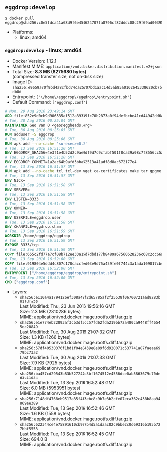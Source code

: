 ## `eggdrop:develop`

```console
$ docker pull eggdrop@sha256:c0e5fdca41a68d9f6e454624707fa8796cf82dddc08c29f69ad00395ab7197ce
```

-	Platforms:
	-	linux; amd64

### `eggdrop:develop` - linux; amd64

-	Docker Version: 1.12.1
-	Manifest MIME: `application/vnd.docker.distribution.manifest.v2+json`
-	Total Size: **8.3 MB (8275680 bytes)**  
	(compressed transfer size, not on-disk size)
-	Image ID: `sha256:e9659a70f9bd4a8cfbd74ca25707bd1aac14d5ab85a0162645338620cb7bdb8d`
-	Entrypoint: `["\/home\/eggdrop\/eggdrop\/entrypoint.sh"]`
-	Default Command: `["eggdrop.conf"]`

```dockerfile
# Mon, 29 Aug 2016 23:49:14 GMT
ADD file:852e9d0cb9d906535af512a89339fc70b2873a0f94defbcbe41cd44942dd6ac8 in / 
# Tue, 30 Aug 2016 00:25:04 GMT
MAINTAINER Geo Van O <geo@eggheads.org>
# Tue, 30 Aug 2016 00:25:05 GMT
RUN adduser -S eggdrop
# Tue, 30 Aug 2016 00:25:06 GMT
RUN apk add --no-cache 'su-exec>=0.2'
# Tue, 13 Sep 2016 16:51:20 GMT
ENV EGGDROP_SHA256=4e3f1e4b52d2c9ae0df9d7c9cfabf501f8ca39a08c7f8556cc5abe49e280b6e8
# Tue, 13 Sep 2016 16:51:20 GMT
ENV EGGDROP_COMMIT=1a2ac64b9afd3bba52513a41adf8d8ac672177e4
# Tue, 13 Sep 2016 16:51:57 GMT
RUN apk add --no-cache tcl tcl-dev wget ca-certificates make tar gpgme bash build-base   && wget https://github.com/eggheads/eggdrop/archive/$EGGDROP_COMMIT.tar.gz -O develop.tar.gz  && echo "$EGGDROP_SHA256  develop.tar.gz" | sha256sum -c -   && tar -zxvf develop.tar.gz   && rm develop.tar.gz     && ( cd eggdrop-$EGGDROP_COMMIT     && ./configure --with-tclinc=/usr/include/tcl8.6/tcl.h --with-tcllib=/usr/lib/x86_64-linux-gnu/libtcl8.6.so     && make config     && make     && make install DEST=/home/eggdrop/eggdrop )   && rm -rf eggdrop-$EGGDROP_COMMIT   && mkdir /home/eggdrop/eggdrop/data   && chown -R eggdrop /home/eggdrop/eggdrop   && apk del tcl-dev wget ca-certificates make tar gpgme build-base
# Tue, 13 Sep 2016 16:51:57 GMT
ENV NICK=
# Tue, 13 Sep 2016 16:51:58 GMT
ENV SERVER=
# Tue, 13 Sep 2016 16:51:58 GMT
ENV LISTEN=3333
# Tue, 13 Sep 2016 16:51:58 GMT
ENV OWNER=
# Tue, 13 Sep 2016 16:51:58 GMT
ENV USERFILE=eggdrop.user
# Tue, 13 Sep 2016 16:51:58 GMT
ENV CHANFILE=eggdrop.chan
# Tue, 13 Sep 2016 16:51:59 GMT
WORKDIR /home/eggdrop/eggdrop
# Tue, 13 Sep 2016 16:51:59 GMT
EXPOSE 3333/tcp
# Tue, 13 Sep 2016 16:51:59 GMT
COPY file:655c2fd77a7cf08b712ee33a15d7dbd177b8489a67560628236c68c2cc66aa58 in /home/eggdrop/eggdrop 
# Tue, 13 Sep 2016 16:52:00 GMT
COPY file:919804e5ddd4c807c178caccfed03e9d75a459fe0f744c3a1ada109817cb44ec in /home/eggdrop/eggdrop/scripts/ 
# Tue, 13 Sep 2016 16:52:00 GMT
ENTRYPOINT ["/home/eggdrop/eggdrop/entrypoint.sh"]
# Tue, 13 Sep 2016 16:52:00 GMT
CMD ["eggdrop.conf"]
```

-	Layers:
	-	`sha256:e110a4a1794126ef308a49f2d65785af2f25538f06700721aad8283b81fdfa58`  
		Last Modified: Thu, 23 Jun 2016 19:56:16 GMT  
		Size: 2.3 MB (2310286 bytes)  
		MIME: application/vnd.docker.image.rootfs.diff.tar.gzip
	-	`sha256:e1e774eb22893af3cb3df3cc57fd62fda219bb72a480ca9448ff46545ec20849`  
		Last Modified: Tue, 30 Aug 2016 21:07:32 GMT  
		Size: 1.3 KB (1266 bytes)  
		MIME: application/vnd.docker.image.rootfs.diff.tar.gzip
	-	`sha256:57df40530376f1bd1f04e0439e8e09f6d920071c537741a87faeaa6979bc73a2`  
		Last Modified: Tue, 30 Aug 2016 21:07:33 GMT  
		Size: 7.9 KB (7925 bytes)  
		MIME: application/vnd.docker.image.rootfs.diff.tar.gzip
	-	`sha256:ba457cd29543b83b527247c3bf1674512e4556dce0ab5863679c70de63c11d24`  
		Last Modified: Tue, 13 Sep 2016 16:52:48 GMT  
		Size: 6.0 MB (5953951 bytes)  
		MIME: application/vnd.docker.image.rootfs.diff.tar.gzip
	-	`sha256:7148df4768eb9517a35f4f3ebc8c9b7e3b2cfe07eca362c438b8aa94869ee389`  
		Last Modified: Tue, 13 Sep 2016 16:52:46 GMT  
		Size: 1.6 KB (1558 bytes)  
		MIME: application/vnd.docker.image.rootfs.diff.tar.gzip
	-	`sha256:622344ce4e75891610cb997b4d5a1daac82c9bbe2c0d69316b195b727bbf5553`  
		Last Modified: Tue, 13 Sep 2016 16:52:45 GMT  
		Size: 694.0 B  
		MIME: application/vnd.docker.image.rootfs.diff.tar.gzip
